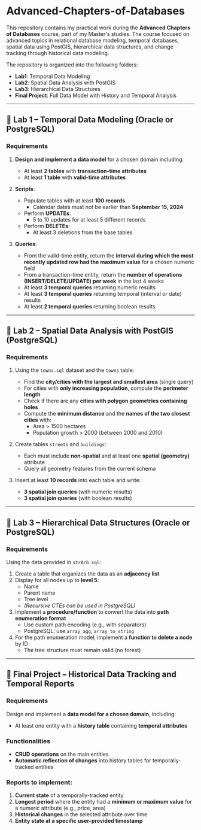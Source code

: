 # Advanced-Chapters-of-Databases

This repository contains my practical work during the **Advanced Chapters of Databases** course, part of my Master's studies. The course focused on advanced topics in relational database modeling, temporal databases, spatial data using PostGIS, hierarchical data structures, and change tracking through historical data modeling.

The repository is organized into the following folders:
- **Lab1**: Temporal Data Modeling
- **Lab2**: Spatial Data Analysis with PostGIS
- **Lab3**: Hierarchical Data Structures
- **Final Project**: Full Data Model with History and Temporal Analysis

---

## 🔹 Lab 1 – Temporal Data Modeling (Oracle or PostgreSQL)

### Requirements
1. **Design and implement a data model** for a chosen domain including:
   - At least **2 tables** with **transaction-time attributes**
   - At least **1 table** with **valid-time attributes**

2. **Scripts**:
   - Populate tables with at least **100 records**
     - Calendar dates must not be earlier than **September 15, 2024**
   - Perform **UPDATEs**:
     - 5 to 10 updates for at least 5 different records
   - Perform **DELETEs**:
     - At least 3 deletions from the base tables

3. **Queries**:
   - From the valid-time entity, return the **interval during which the most recently updated row had the maximum value** for a chosen numeric field
   - From a transaction-time entity, return the **number of operations (INSERT/DELETE/UPDATE) per week** in the last 4 weeks
   - At least **3 temporal queries** returning numeric results
   - At least **3 temporal queries** returning temporal (interval or date) results
   - At least **2 temporal queries** returning boolean results

---

## 🔹 Lab 2 – Spatial Data Analysis with PostGIS (PostgreSQL)

### Requirements

1. Using the `towns.sql` dataset and the `towns` table:
   - Find the **city/cities with the largest and smallest area** (single query)
   - For cities with **only increasing population**, compute the **perimeter length**
   - Check if there are any **cities with polygon geometries containing holes**
   - Compute the **minimum distance** and the **names of the two closest cities** with:
     - Area > 1500 hectares
     - Population growth > 2000 (between 2000 and 2010)

2. Create tables `streets` and `buildings`:
   - Each must include **non-spatial** and at least one **spatial (geometry)** attribute
   - Query all geometry features from the current schema

3. Insert at least **10 records** into each table and write:
   - **3 spatial join queries** (with numeric results)
   - **3 spatial join queries** (with boolean results)

---

## 🔹 Lab 3 – Hierarchical Data Structures (Oracle or PostgreSQL)

### Requirements

Using the data provided in `strArb.sql`:

1. Create a table that organizes the data as an **adjacency list**
2. Display for all nodes up to **level 5**:
   - Name
   - Parent name
   - Tree level
   - *(Recursive CTEs can be used in PostgreSQL)*
3. Implement a **procedure/function** to convert the data into **path enumeration format**
   - Use custom path encoding (e.g., with separators)
   - PostgreSQL: use `array_agg`, `array_to_string`
4. For the path enumeration model, implement a **function to delete a node** by ID
   - The tree structure must remain valid (no forest)

---

## 🔹 Final Project – Historical Data Tracking and Temporal Reports

### Requirements

Design and implement a **data model for a chosen domain**, including:

- At least one entity with a **history table** containing **temporal attributes**

### Functionalities

- **CRUD operations** on the main entities
- **Automatic reflection of changes** into history tables for temporally-tracked entities

### Reports to implement:

1. **Current state** of a temporally-tracked entity
2. **Longest period** where the entity had a **minimum or maximum value** for a numeric attribute (e.g., price, area)
3. **Historical changes** in the selected attribute over time
4. **Entity state at a specific user-provided timestamp**
